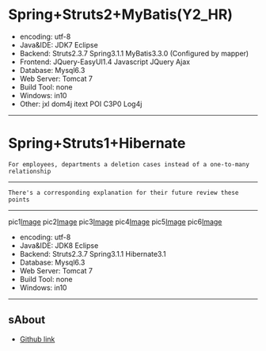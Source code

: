 
Spring+Struts2+MyBatis(Y2_HR)
============
* encoding: utf-8
* Java&IDE: JDK7 Eclipse 
* Backend:  Struts2.3.7 Spring3.1.1 MyBatis3.3.0 (Configured by mapper)
* Frontend: JQuery-EasyUI1.4 Javascript JQuery Ajax
* Database: Mysql6.3
* Web Server: Tomcat 7
* Build Tool: none
* Windows: in10
* Other: jxl dom4j itext POI C3P0  Log4j 
---------

  Spring+Struts1+Hibernate
  ================

  	For employees, departments a deletion cases instead of a one-to-many relationship
-----------------------------------

 	There's a corresponding explanation for their future review these points
-----------------------------------


pic1[Image](https://github.com/BarryLiu/WebDemos/SpringStruts1Hibernate/files/pic1.png)
pic2[Image](https://github.com/BarryLiu/WebDemos/SpringStruts1Hibernate/files/pic2.png)
pic3[Image](https://github.com/BarryLiu/WebDemos/SpringStruts1Hibernate/files/pic3.png)
pic4[Image](https://github.com/BarryLiu/WebDemos/SpringStruts1Hibernate/files/pic4.png)
pic5[Image](https://github.com/BarryLiu/WebDemos/SpringStruts1Hibernate/files/pic5.png)
pic6[Image](https://github.com/BarryLiu/WebDemos/SpringStruts1Hibernate/files/pic6.png)

* encoding: utf-8
* Java&IDE: JDK8 Eclipse 
* Backend:  Struts2.3.7 Spring3.1.1 Hibernate3.1  
* Database: Mysql6.3
* Web Server: Tomcat 7
* Build Tool: none
* Windows: in10 
---------

sAbout
-----------------------------------
* [Github link](https://github.com/BarryLiu) 
